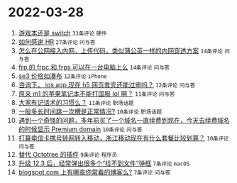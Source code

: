 # 2022-03-28

1. [游戏本还是 switch](https://www.v2ex.com/t/843300) `33条评论` `硬件`
1. [如何感谢 HR](https://www.v2ex.com/t/843295) `27条评论` `问与答`
1. [怎么在公网接入内网，上传代码，类似蒲公英一样的内网穿透方案](https://www.v2ex.com/t/843284) `14条评论` `问与答`
1. [frp 的 frpc 和 frps 可以在一台电脑上么](https://www.v2ex.com/t/843279) `14条评论` `问与答`
1. [se3 价格如瀑布](https://www.v2ex.com/t/843297) `12条评论` `iPhone`
1. [咨询下， ios app 现在 h5 网页套壳还能过审吗？](https://www.v2ex.com/t/843283) `12条评论` `问与答`
1. [原来 m1 的苹果笔记本不能打国服 lol 啊？](https://www.v2ex.com/t/843303) `11条评论` `问与答`
1. [大家有记话术的习惯么？](https://www.v2ex.com/t/843276) `11条评论` `职场话题`
1. [一般多长时间跳一次槽是正常情况?](https://www.v2ex.com/t/843296) `10条评论` `职场话题`
1. [遇到一个奇怪的问题，多年前买了一个域名一直续费到现在，今天去续费域名的时候显示 Premium domain](https://www.v2ex.com/t/843290) `10条评论` `问与答`
1. [打算电信卡携号转网转入移动，浙江移动现在有什么套餐比较划算？](https://www.v2ex.com/t/843289) `10条评论` `问与答`
1. [替代 Octotree 的插件](https://www.v2ex.com/t/843299) `9条评论` `程序员`
1. [升级 12.3 后，经常弹出很多个“找不到文件”弹框](https://www.v2ex.com/t/843288) `7条评论` `macOS`
1. [blogspot.com 上有哪些你常看的博客么?](https://www.v2ex.com/t/843274) `7条评论` `问与答`
